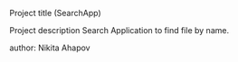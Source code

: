 Project title (SearchApp)

Project description
Search Application to find file by name.

author: Nikita Ahapov
